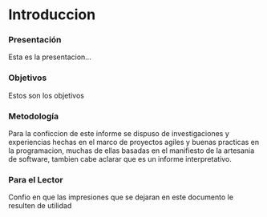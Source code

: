 # Introduccion

### **Presentación**

Esta es la presentacion...


### **Objetivos**

Estos son los objetivos




### **Metodología**

Para la conficcion de este informe se dispuso de investigaciones y experiencias hechas en el marco de proyectos agiles y buenas practicas en la programacion, muchas de ellas basadas en el manifiesto de la artesania de software, tambien cabe aclarar que es un informe interpretativo.


### **Para el Lector**

Confio en que las impresiones que se dejaran en este documento le resulten de utilidad
